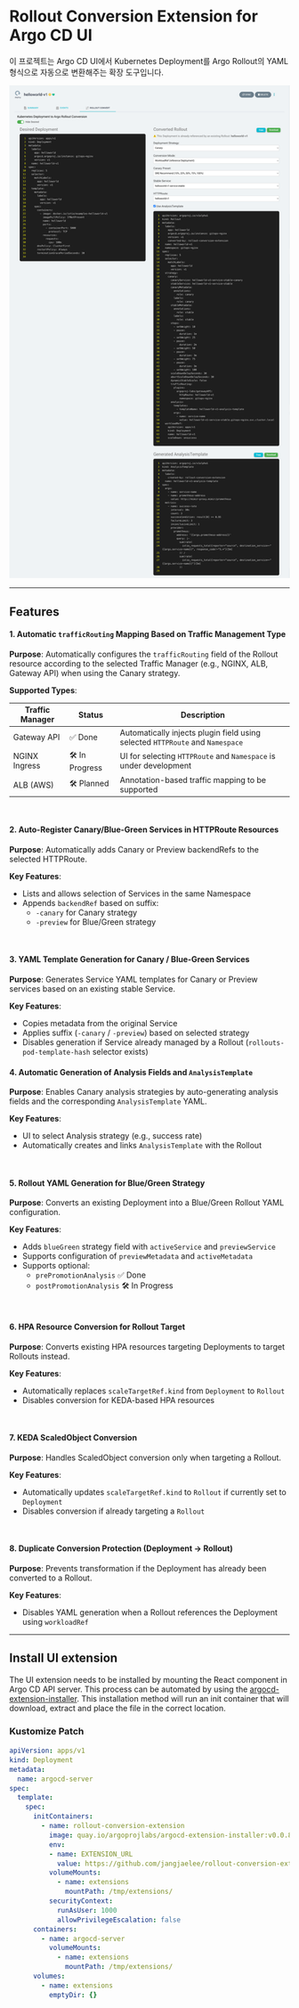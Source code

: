 # Rollout Conversion Extension for Argo CD UI

이 프로젝트는 Argo CD UI에서 Kubernetes Deployment를 Argo Rollout의 YAML 형식으로 자동으로 변환해주는 확장 도구입니다.

![image](https://raw.githubusercontent.com/jangjaelee/rollout-conversion-extension/refs/heads/main/ui/images/Rollout-Conversion-Extension.png)

---

## Features

#### 1. Automatic `trafficRouting` Mapping Based on Traffic Management Type

**Purpose**: Automatically configures the `trafficRouting` field of the Rollout resource according to the selected Traffic Manager (e.g., NGINX, ALB, Gateway API) when using the Canary strategy.

**Supported Types**:

| Traffic Manager     | Status     | Description                                                                 |
|---------------------|------------|-----------------------------------------------------------------------------|
| Gateway API         | ✅ Done    | Automatically injects plugin field using selected `HTTPRoute` and `Namespace` |
| NGINX Ingress       | 🛠 In Progress | UI for selecting `HTTPRoute` and `Namespace` is under development        |
| ALB (AWS)           | 🛠 Planned  | Annotation-based traffic mapping to be supported                          |

&nbsp;

#### 2. Auto-Register Canary/Blue-Green Services in HTTPRoute Resources

**Purpose**: Automatically adds Canary or Preview backendRefs to the selected HTTPRoute.

**Key Features**:

- Lists and allows selection of Services in the same Namespace
- Appends `backendRef` based on suffix:
  - `-canary` for Canary strategy
  - `-preview` for Blue/Green strategy

&nbsp;

#### 3. YAML Template Generation for Canary / Blue-Green Services

**Purpose**: Generates Service YAML templates for Canary or Preview services based on an existing stable Service.

**Key Features**:

- Copies metadata from the original Service
- Applies suffix (`-canary` / `-preview`) based on selected strategy
- Disables generation if Service already managed by a Rollout (`rollouts-pod-template-hash` selector exists)


#### 4. Automatic Generation of Analysis Fields and `AnalysisTemplate`

**Purpose**: Enables Canary analysis strategies by auto-generating analysis fields and the corresponding `AnalysisTemplate` YAML.

**Key Features**:

- UI to select Analysis strategy (e.g., success rate)
- Automatically creates and links `AnalysisTemplate` with the Rollout

&nbsp;

#### 5. Rollout YAML Generation for Blue/Green Strategy

**Purpose**: Converts an existing Deployment into a Blue/Green Rollout YAML configuration.

**Key Features**:

- Adds `blueGreen` strategy field with `activeService` and `previewService`
- Supports configuration of `previewMetadata` and `activeMetadata`
- Supports optional:
  - `prePromotionAnalysis` ✅ Done
  - `postPromotionAnalysis` 🛠 In Progress

&nbsp;

#### 6. HPA Resource Conversion for Rollout Target

**Purpose**: Converts existing HPA resources targeting Deployments to target Rollouts instead.

**Key Features**:

- Automatically replaces `scaleTargetRef.kind` from `Deployment` to `Rollout`
- Disables conversion for KEDA-based HPA resources

&nbsp;

#### 7. KEDA ScaledObject Conversion

**Purpose**: Handles ScaledObject conversion only when targeting a Rollout.

**Key Features**:

- Automatically updates `scaleTargetRef.kind` to `Rollout` if currently set to `Deployment`
- Disables conversion if already targeting a `Rollout`

&nbsp;

#### 8. Duplicate Conversion Protection (Deployment → Rollout)

**Purpose**: Prevents transformation if the Deployment has already been converted to a Rollout.

**Key Features**:

- Disables YAML generation when a Rollout references the Deployment using `workloadRef`

---

  
## Install UI extension

The UI extension needs to be installed by mounting the React component in Argo CD API server. This process can be automated by using the [argocd-extension-installer](https://github.com/argoproj-labs/argocd-extension-installer). This installation method will run an init container that will download, extract and place the file in the correct location.

### Kustomize Patch

```yaml
apiVersion: apps/v1
kind: Deployment
metadata:
  name: argocd-server
spec:
  template:
    spec:
      initContainers:
        - name: rollout-conversion-extension
          image: quay.io/argoprojlabs/argocd-extension-installer:v0.0.8
          env:
          - name: EXTENSION_URL
            value: https://github.com/jangjaelee/rollout-conversion-extension/raw/refs/heads/main/ui/dist/extension.tar
          volumeMounts:
            - name: extensions
              mountPath: /tmp/extensions/
          securityContext:
            runAsUser: 1000
            allowPrivilegeEscalation: false
      containers:
        - name: argocd-server
          volumeMounts:
            - name: extensions
              mountPath: /tmp/extensions/
      volumes:
        - name: extensions
          emptyDir: {}
```
